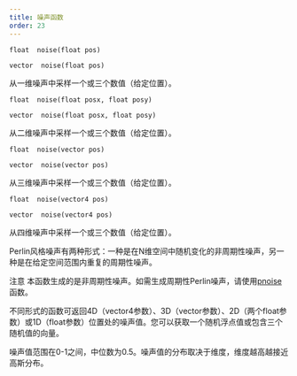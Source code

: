 ```yaml
---
title: 噪声函数
order: 23
---
```


`float  noise(float pos)`

`vector  noise(float pos)`

从一维噪声中采样一个或三个数值（给定位置）。

`float  noise(float posx, float posy)`

`vector  noise(float posx, float posy)`

从二维噪声中采样一个或三个数值（给定位置）。

`float  noise(vector pos)`

`vector  noise(vector pos)`

从三维噪声中采样一个或三个数值（给定位置）。

`float  noise(vector4 pos)`

`vector  noise(vector4 pos)`

从四维噪声中采样一个或三个数值（给定位置）。

Perlin风格噪声有两种形式：一种是在N维空间中随机变化的非周期性噪声，另一种是在给定空间范围内重复的周期性噪声。

注意
本函数生成的是非周期性噪声。如需生成周期性Perlin噪声，请使用[pnoise](pnoise.html "Perlin风格噪声有两种形式：一种是在N维空间中随机变化的非周期性噪声，另一种是在给定空间范围内重复的周期性噪声。")函数。

不同形式的函数可返回4D（vector4参数）、3D（vector参数）、2D（两个float参数）或1D（float参数）位置处的噪声值。您可以获取一个随机浮点值或包含三个随机值的向量。

噪声值范围在0-1之间，中位数为0.5。噪声值的分布取决于维度，维度越高越接近高斯分布。